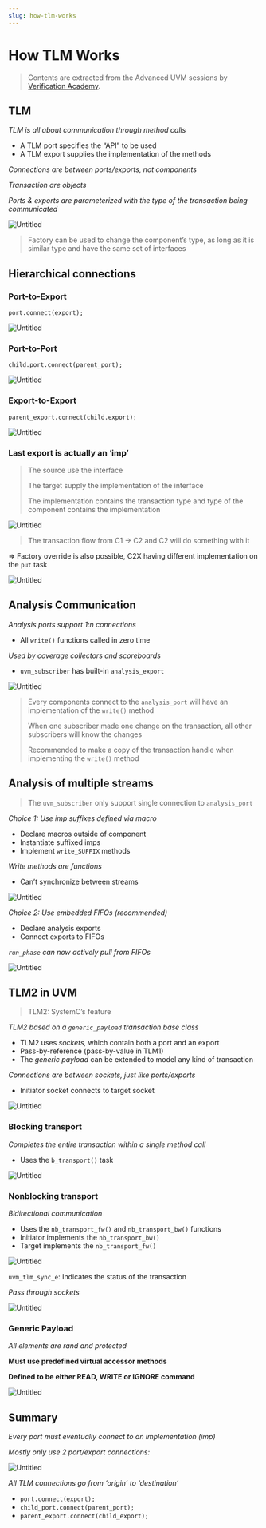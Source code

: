 ```yaml
---
slug: how-tlm-works
---
```


# How TLM Works

> Contents are extracted from the Advanced UVM sessions by [Verification Academy](https://verificationacademy.com/).

## TLM

*TLM is all about communication through method calls*

- A TLM port specifies the “API” to be used
- A TLM export supplies the implementation of the methods

*Connections are between ports/exports, not components*

*Transaction are objects*

*Ports & exports are parameterized with the type of the transaction being communicated*

![Untitled](How%20TLM%20Works%2016641e32b174431d9f3407614e02b820/Untitled.png)

> Factory can be used to change the component’s type, as long as it is similar type and have the same set of interfaces
> 

## Hierarchical connections

### Port-to-Export

```system-verilog
port.connect(export);
```

![Untitled](How%20TLM%20Works%2016641e32b174431d9f3407614e02b820/Untitled%201.png)

### Port-to-Port

```system-verilog
child.port.connect(parent_port);
```

![Untitled](How%20TLM%20Works%2016641e32b174431d9f3407614e02b820/Untitled%202.png)

### Export-to-Export

```system-verilog
parent_export.connect(child.export);
```

![Untitled](How%20TLM%20Works%2016641e32b174431d9f3407614e02b820/Untitled%203.png)

### Last export is actually an ‘imp’

> The source use the interface
> 
> 
> The target supply the implementation of the interface
> 
> The implementation contains the transaction type and type of the component contains the implementation
> 

![Untitled](How%20TLM%20Works%2016641e32b174431d9f3407614e02b820/Untitled%204.png)

> The transaction flow from C1 → C2 and C2 will do something with it
> 

⇒ Factory override is also possible, C2X having different implementation on the `put` task

![Untitled](How%20TLM%20Works%2016641e32b174431d9f3407614e02b820/Untitled%205.png)

## Analysis Communication

*Analysis ports support 1:n connections*

- All `write()` functions called in zero time

*Used by coverage collectors and scoreboards*

- `uvm_subscriber` has built-in `analysis_export`

![Untitled](How%20TLM%20Works%2016641e32b174431d9f3407614e02b820/Untitled%206.png)

> Every components connect to the `analysis_port` will have an implementation of the `write()` method
> 
> 
> When one subscriber made one change on the transaction, all other subscribers will know the changes
> 
> Recommended to make a copy of the transaction handle when implementing the `write()` method
> 

## Analysis of multiple streams

> The `uvm_subscriber` only support single connection to `analysis_port`
> 

*Choice 1: Use imp suffixes defined via macro*

- Declare macros outside of component
- Instantiate suffixed imps
- Implement `write_SUFFIX` methods

*Write methods are functions*

- Can’t synchronize between streams

![Untitled](How%20TLM%20Works%2016641e32b174431d9f3407614e02b820/Untitled%207.png)

*Choice 2: Use embedded FIFOs (recommended)*

- Declare analysis exports
- Connect exports to FIFOs

*`run_phase` can now actively pull from FIFOs*

![Untitled](How%20TLM%20Works%2016641e32b174431d9f3407614e02b820/Untitled%208.png)

## TLM2 in UVM

> TLM2: SystemC’s feature
> 

*TLM2 based on a `generic_payload` transaction base class*

- TLM2 uses *sockets,* which contain both a port and an export
- Pass-by-reference (pass-by-value in TLM1)
- The *generic payload* can be extended to model any kind of transaction

*Connections are between sockets, just like ports/exports*

- Initiator socket connects to target socket

![Untitled](How%20TLM%20Works%2016641e32b174431d9f3407614e02b820/Untitled%209.png)

### Blocking transport

*Completes the entire transaction within a single method call*

- Uses the `b_transport()` task

![Untitled](How%20TLM%20Works%2016641e32b174431d9f3407614e02b820/Untitled%2010.png)

### Nonblocking transport

*Bidirectional communication*

- Uses the `nb_transport_fw()` and `nb_transport_bw()` functions
- Initiator implements the `nb_transport_bw()`
- Target implements the `nb_transport_fw()`

![Untitled](How%20TLM%20Works%2016641e32b174431d9f3407614e02b820/Untitled%2011.png)

`uvm_tlm_sync_e`: Indicates the status of the transaction

*Pass through sockets*

![Untitled](How%20TLM%20Works%2016641e32b174431d9f3407614e02b820/Untitled%2012.png)

### Generic Payload

*All elements are rand and protected*

**Must use predefined virtual accessor methods**

**Defined to be either READ, WRITE or IGNORE command**

![Untitled](How%20TLM%20Works%2016641e32b174431d9f3407614e02b820/Untitled%2013.png)

## Summary

*Every port must eventually connect to an implementation (imp)*

*Mostly only use 2 port/export connections:*

![Untitled](How%20TLM%20Works%2016641e32b174431d9f3407614e02b820/Untitled%2014.png)

*All TLM connections go from ‘origin’ to ‘destination’*

- `port.connect(export);`
- `child_port.connect(parent_port);`
- `parent_export.connect(child_export);`